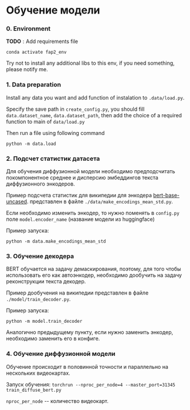 # Обучение модели

### 0. Environment

$\textbf{TODO}: \text{Add requirements file}$



```
conda activate fap2_env
```

Try not to install any additional libs to this env, if you need something, please notify me.


### 1. Data preparation

Install any data you want and add function of instalation to `.data/load.py`.

Specify the save path in `create_config.py`, you should fill `data.dataset_name`, `data.dataset_path`, then add the choice of a required function to main of `data/load.py`

Then run a file using following command
```
python -m data.load
```


### 2. Подсчет статистик датасета

Для обучения диффузионной модели необходимо предподсчитать покомпонентное среднее и дисперсию эмбеддингов текста диффузионного энкодеров.

Пример подсчета статистик для википедии для энкодера  [bert-base-uncased](https://huggingface.co/bert-base-uncased). представлен в файле `./data/make_encodings_mean_std.py`.

Если необходимо изменить энкодер, то нужно поменять в `config.py` поле `model.encoder_name` (название модели из huggingface)

Пример запуска:

```
python -m data.make_encodings_mean_std
```


### 3. Обучение декодера

BERT обучается на задачу демаскирования, поэтому, для того чтобы использовать его как автоэнкодер, необходимо дообучить на задачу реконструкции текста декодер.

Пример дообучения на википедии представлен в файле `./model/train_decoder.py`.

Пример запуска:
```
python -m model.train_decoder
```

Аналогично предыдущему пункту, если нужно заменить энкодер, необходимо заменить его в конфиге.

### 4. Обучение диффузионной модели

Обучение происходит в половинной точности и параллельно на нескольких видеокартах. 

Запуск обучения: `torchrun --nproc_per_node=4 --master_port=31345  train_diffuse_bert.py`

`nproc_per_node` -- количество видеокарт.





